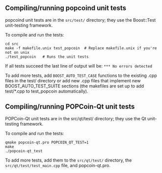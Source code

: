 Compiling/running popcoind unit tests
------------------------------------

popcoind unit tests are in the `src/test/` directory; they
use the Boost::Test unit-testing framework.

To compile and run the tests:

	cd src
	make -f makefile.unix test_popcoin  # Replace makefile.unix if you're not on unix
	./test_popcoin   # Runs the unit tests

If all tests succeed the last line of output will be:
`*** No errors detected`

To add more tests, add `BOOST_AUTO_TEST_CASE` functions to the existing
.cpp files in the test/ directory or add new .cpp files that
implement new BOOST_AUTO_TEST_SUITE sections (the makefiles are
set up to add test/*.cpp to test_popcoin automatically).


Compiling/running POPCoin-Qt unit tests
---------------------------------------

POPCoin-Qt unit tests are in the src/qt/test/ directory; they
use the Qt unit-testing framework.

To compile and run the tests:

	qmake popcoin-qt.pro POPCOIN_QT_TEST=1
	make
	./popcoin-qt_test

To add more tests, add them to the `src/qt/test/` directory,
the `src/qt/test/test_main.cpp` file, and popcoin-qt.pro.
